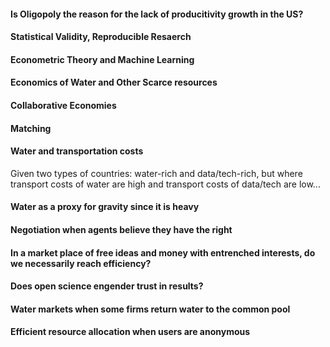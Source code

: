 #### Is Oligopoly the reason for the lack of producitivity growth in the US?

#### Statistical Validity, Reproducible Resaerch

#### Econometric Theory and Machine Learning

#### Economics of Water and Other Scarce resources

#### Collaborative Economies

#### Matching

#### Water and transportation costs

Given two types of countries: water-rich and data/tech-rich, but where transport costs of water are high and transport costs of data/tech are low...

#### Water as a proxy for gravity since it is heavy

#### Negotiation when agents believe they have the right

#### In a market place of free ideas and money with entrenched interests, do we necessarily reach efficiency?

#### Does open science engender trust in results?

#### Water markets when some firms return water to the common pool

#### Efficient resource allocation when users are anonymous

